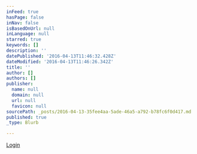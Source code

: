 ```yaml
---
inFeed: true
hasPage: false
inNav: false
isBasedOnUrl: null
inLanguage: null
starred: true
keywords: []
description: ''
datePublished: '2016-04-13T11:46:32.428Z'
dateModified: '2016-04-13T11:46:26.342Z'
title: ''
author: []
authors: []
publisher:
  name: null
  domain: null
  url: null
  favicon: null
sourcePath: _posts/2016-04-13-35fee4aa-5ade-46a5-a792-b78fc6f0d417.md
published: true
_type: Blurb

---
```

[Login][0]

[0]: null
